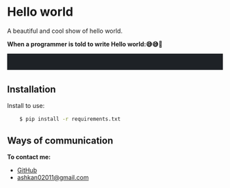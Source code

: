 
# Hello world

A beautiful and cool show of hello world.

**When a programmer is told to write Hello world:😅😅🤣**

<img alt="Terraform Provider Manager Demo" src="/gif/for_program.gif"/>

## Installation

Install to use:
```bash
    $ pip install -r requirements.txt
```

## Ways of communication

**To contact me:**

- [GitHub](https://github.com/ashkan0201)
- ashkan02011@gmail.com

